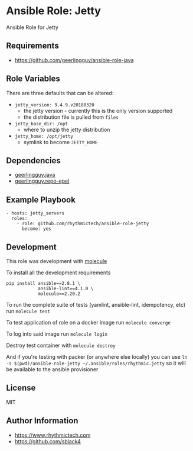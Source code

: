 # Ansible Role: Jetty
Ansible Role for Jetty 

## Requirements
- https://github.com/geerlingguy/ansible-role-java

## Role Variables 
There are three defaults that can be altered:
- `jetty_version: 9.4.9.v20180320`
    - the jetty version - currently this is the only version supported
    - the distribution file is pulled from `files`
- `jetty_base_dir: /opt`
    - where to unzip the jetty distribution
- `jetty_home: /opt/jetty`
    - symlink to become `JETTY_HOME`

## Dependencies 
- [geerlingguy.java](https://github.com/geerlingguy/ansible-role-java)
- [geerlingguy.repo-epel](https://github.com/geerlingguy/ansible-role-repo-epel)

## Example Playbook 

```
- hosts: jetty_servers
  roles:
    - role: github.com/rhythmictech/ansible-role-jetty
      become: yes
```

## Development 
This role was development with [molecule](https://molecule.readthedocs.io/en/stable/getting-started.html)

To install all the development requirements
```
pip install ansible==2.8.1 \
            ansible-lint==4.1.0 \
            molecule==2.20.2 
```

To run the complete suite of tests (yamlint, ansible-lint, idempotency, etc) run `molecule test`

To test application of role on a docker image run `molecule converge`

To log into said image run `molecule login`

Destroy test container with `molecule destroy`

And if you're testing with packer (or anywhere else locally) you can use 
`ln -s $(pwd)/ansible-role-jetty ~/.ansible/roles/rhythmic.jetty` so it will be available to the ansible provisioner

## License 
MIT 

## Author Information
- https://www.rhythmictech.com
- https://github.com/sblack4

